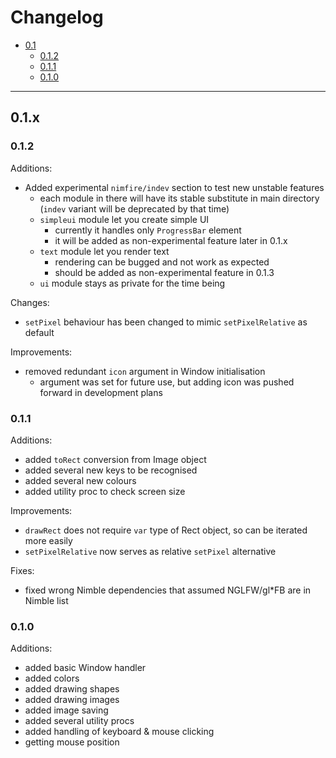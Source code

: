 # Changelog
- [0.1](#0.1.x)
  - [0.1.2](#0.1.2) 
  - [0.1.1](#0.1.1) 
  - [0.1.0](#0.1.0)

---
## 0.1.x

### 0.1.2
Additions:
  - Added experimental `nimfire/indev` section to test new unstable features
    - each module in there will have its stable substitute in main directory
      (`indev` variant will be deprecated by that time)
    - `simpleui` module let you create simple UI
      - currently it handles only `ProgressBar` element
      - it will be added as non-experimental feature later in 0.1.x
    - `text` module let you render text
      - rendering can be bugged and not work as expected
      - should be added as non-experimental feature in 0.1.3
    - `ui` module stays as private for the time being

Changes:
  - `setPixel` behaviour has been changed to mimic `setPixelRelative` as default

Improvements:
  - removed redundant `icon` argument in Window initialisation
    - argument was set for future use, but adding icon was pushed forward in
      development plans 

### 0.1.1
Additions:
  - added `toRect` conversion from Image object
  - added several new keys to be recognised
  - added several new colours
  - added utility proc to check screen size

Improvements:
  - `drawRect` does not require `var` type of Rect object, so can be iterated
    more easily
  - `setPixelRelative` now serves as relative `setPixel` alternative

Fixes:
  - fixed wrong Nimble dependencies that assumed NGLFW/gl*FB are in Nimble list 

### 0.1.0
Additions:
  - added basic Window handler
  - added colors
  - added drawing shapes
  - added drawing images
  - added image saving
  - added several utility procs
  - added handling of keyboard & mouse clicking
  - getting mouse position